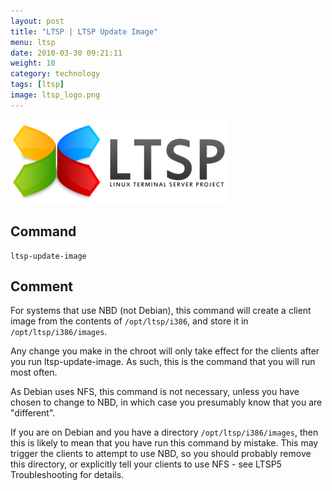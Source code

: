 ```yaml
---
layout: post
title: "LTSP | LTSP Update Image"
menu: ltsp
date: 2010-03-30 09:21:11
weight: 10
category: technology
tags: [ltsp]
image: ltsp_logo.png
---
```


<img src="/assets/ltsp_logo.png" class="image-right" alt="LTSP Logo">

## Command

    ltsp-update-image

## Comment

For systems that use NBD (not Debian), this command will create a client image from the contents of `/opt/ltsp/i386`, and store it in `/opt/ltsp/i386/images`.

Any change you make in the chroot will only take effect for the clients after you run ltsp-update-image.  As such, this is the command that you will run most often.

<!--more-->

As Debian uses NFS, this command is not necessary, unless you have chosen to change to NBD, in which case you presumably know that you are "different".

If you are on Debian and you have a directory `/opt/ltsp/i386/images`, then this is likely to mean that you have run this command by mistake.  This may trigger the clients to attempt to use NBD, so you should probably remove this directory, or explicitly tell your clients to use NFS - see LTSP5 Troubleshooting for details.

